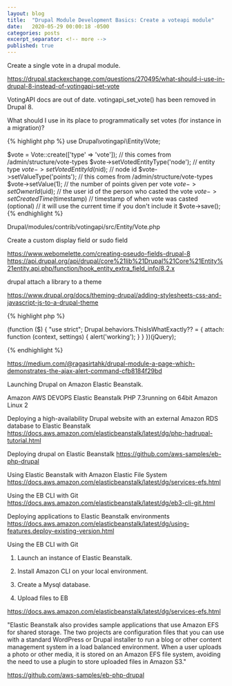 ```yaml
---
layout: blog
title:  "Drupal Module Development Basics: Create a voteapi module"
date:   2020-05-29 00:00:18 -0500
categories: posts
excerpt_separator: <!-- more -->
published: true
---
```


Create a single vote in a drupal module.

<!-- more -->


https://drupal.stackexchange.com/questions/270495/what-should-i-use-in-drupal-8-instead-of-votingapi-set-vote

VotingAPI docs are out of date. votingapi_set_vote() has been removed in Drupal 8.

What should I use in its place to programmatically set votes (for instance in a migration)?

{% highlight php %}
use Drupal\votingapi\Entity\Vote;

$vote = Vote::create(['type' => 'vote']); // this comes from /admin/structure/vote-types
$vote->setVotedEntityType('node'); // entity type
$vote->setVotedEntityId($nid); // node id
$vote->setValueType('points'); // this comes from /admin/structure/vote-types
$vote->setValue(1); // the number of points given per vote
$vote->setOwnerId($uid); // the user id of the person who casted the vote
$vote->setCreatedTime($timestamp) // timestamp of when vote was casted (optional)
// it will use the current time if you don't include it
$vote->save();
{% endhighlight %}


Drupal/modules/contrib/votingapi/src/Entity/Vote.php



Create a custom display field or sudo field

https://www.webomelette.com/creating-pseudo-fields-drupal-8
https://api.drupal.org/api/drupal/core%21lib%21Drupal%21Core%21Entity%21entity.api.php/function/hook_entity_extra_field_info/8.2.x


drupal attach a library to a theme

https://www.drupal.org/docs/theming-drupal/adding-stylesheets-css-and-javascript-js-to-a-drupal-theme

{% highlight php %}


(function ($) {
    "use strict";
    Drupal.behaviors.ThisIsWhatExactly?? = {
        attach: function (context, settings) {
            alert('working');
        }
    }
})(jQuery);


{% endhighlight %}

https://medium.com/@ragasirtahk/drupal-module-a-page-which-demonstrates-the-ajax-alert-command-cfb8184f29bd


Launching Drupal on Amazon Elastic Beanstalk.


Amazon AWS DEVOPS
Elastic Beanstalk
PHP 7.3running on 64bit Amazon Linux 2

Deploying a high-availability Drupal website with an external Amazon RDS database to Elastic Beanstalk
https://docs.aws.amazon.com/elasticbeanstalk/latest/dg/php-hadrupal-tutorial.html

Deploying drupal on Elastic Beanstalk
https://github.com/aws-samples/eb-php-drupal

Using Elastic Beanstalk with Amazon Elastic File System
https://docs.aws.amazon.com/elasticbeanstalk/latest/dg/services-efs.html

Using the EB CLI with Git
https://docs.aws.amazon.com/elasticbeanstalk/latest/dg/eb3-cli-git.html

Deploying applications to Elastic Beanstalk environments
https://docs.aws.amazon.com/elasticbeanstalk/latest/dg/using-features.deploy-existing-version.html

Using the EB CLI with Git

1. Launch an instance of Elastic Beanstalk.

1. Install Amazon CLI on your local environment.

3. Create a Mysql database.

3. Upload files to EB

https://docs.aws.amazon.com/elasticbeanstalk/latest/dg/services-efs.html

"Elastic Beanstalk also provides sample applications that use Amazon EFS for shared storage. The two projects are configuration files that you can use with a standard WordPress or Drupal installer to run a blog or other content management system in a load balanced environment. When a user uploads a photo or other media, it is stored on an Amazon EFS file system, avoiding the need to use a plugin to store uploaded files in Amazon S3."

https://github.com/aws-samples/eb-php-drupal
